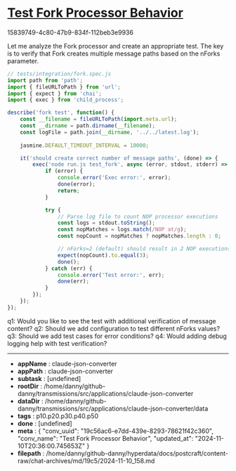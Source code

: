 # [Test Fork Processor Behavior](https://claude.ai/chat/19c56ac6-e7dd-439e-8293-78621f42c360)

15839749-4c80-47b9-834f-112beb3e9936

 Let me analyze the Fork processor and create an appropriate test. The key is to verify that Fork creates multiple message paths based on the nForks parameter.

```javascript
// tests/integration/fork.spec.js
import path from 'path';
import { fileURLToPath } from 'url';
import { expect } from 'chai';
import { exec } from 'child_process';

describe('fork test', function() {
    const __filename = fileURLToPath(import.meta.url);
    const __dirname = path.dirname(__filename);
    const logFile = path.join(__dirname, '../../latest.log');
    
    jasmine.DEFAULT_TIMEOUT_INTERVAL = 10000;

    it('should create correct number of message paths', (done) => {
        exec('node run.js test_fork', async (error, stdout, stderr) => {
            if (error) {
                console.error('Exec error:', error);
                done(error);
                return;
            }

            try {
                // Parse log file to count NOP processor executions
                const logs = stdout.toString();
                const nopMatches = logs.match(/NOP at/g);
                const nopCount = nopMatches ? nopMatches.length : 0;

                // nForks=2 (default) should result in 2 NOP executions + 1 for done message
                expect(nopCount).to.equal(3); 
                done();
            } catch (err) {
                console.error('Test error:', err);
                done(err);
            }
        });
    });
});
```

q1: Would you like to see the test with additional verification of message content?
q2: Should we add configuration to test different nForks values?
q3: Should we add test cases for error conditions?
q4: Would adding debug logging help with test verification?

---

* **appName** : claude-json-converter
* **appPath** : claude-json-converter
* **subtask** : [undefined]
* **rootDir** : /home/danny/github-danny/transmissions/src/applications/claude-json-converter
* **dataDir** : /home/danny/github-danny/transmissions/src/applications/claude-json-converter/data
* **tags** : p10.p20.p30.p40.p50
* **done** : [undefined]
* **meta** : {
  "conv_uuid": "19c56ac6-e7dd-439e-8293-78621f42c360",
  "conv_name": "Test Fork Processor Behavior",
  "updated_at": "2024-11-10T20:36:00.745653Z"
}
* **filepath** : /home/danny/github-danny/hyperdata/docs/postcraft/content-raw/chat-archives/md/19c5/2024-11-10_158.md